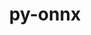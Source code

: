 ---
title: "py-onnx"
layout: cache
categories: [package, develop-2024-08-04]
meta: {"versions": ["1.16.1"], "compilers": ["apple-clang@=15.0.0", "gcc@=11.4.0"], "oss": ["ubuntu22.04", "ventura"], "platforms": ["darwin", "linux"], "targets": ["aarch64", "x86_64_v3"], "stacks": ["ml-darwin-aarch64-mps", "ml-linux-x86_64-cpu", "ml-linux-x86_64-cuda", "ml-linux-x86_64-rocm", "root"], "num_specs": 2, "num_specs_by_stack": {"ml-darwin-aarch64-mps": 1, "root": 2, "ml-linux-x86_64-rocm": 1, "ml-linux-x86_64-cuda": 1, "ml-linux-x86_64-cpu": 1}}
spec_details: [{"hash": "oeerpcrgqcme5s6arpqjvrofma2utnvd", "compiler": "apple-clang@=15.0.0", "versions": ["1.16.1"], "os": "ventura", "platform": "darwin", "target": "aarch64", "variants": ["build_system=python_pip"], "stacks": ["ml-darwin-aarch64-mps", "root"], "size": "-", "tarball": "https://binaries.spack.io/releases/develop-2024-08-04/build_cache/darwin-ventura-aarch64/apple-clang-15.0.0/py-onnx-1.16.1/darwin-ventura-aarch64-apple-clang-15.0.0-py-onnx-1.16.1-oeerpcrgqcme5s6arpqjvrofma2utnvd.spack"}, {"hash": "zdcuwwwvozlpv7krjepwoemjbqoybb2q", "compiler": "gcc@=11.4.0", "versions": ["1.16.1"], "os": "ubuntu22.04", "platform": "linux", "target": "x86_64_v3", "variants": ["build_system=python_pip"], "stacks": ["ml-linux-x86_64-rocm", "ml-linux-x86_64-cuda", "root", "ml-linux-x86_64-cpu"], "size": "-", "tarball": "https://binaries.spack.io/releases/develop-2024-08-04/build_cache/linux-ubuntu22.04-x86_64_v3/gcc-11.4.0/py-onnx-1.16.1/linux-ubuntu22.04-x86_64_v3-gcc-11.4.0-py-onnx-1.16.1-zdcuwwwvozlpv7krjepwoemjbqoybb2q.spack"}]
---